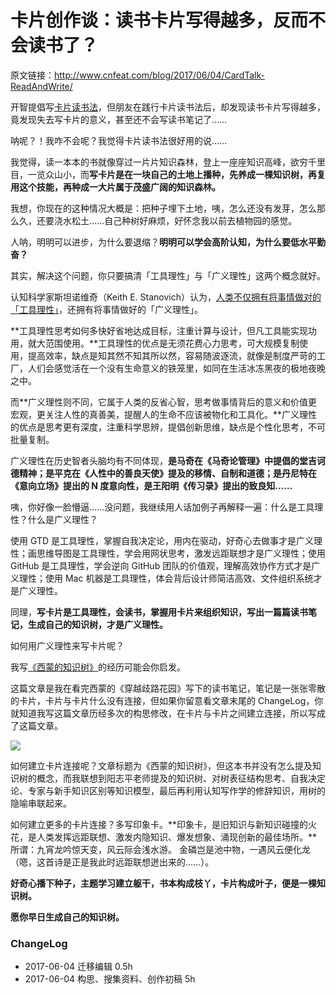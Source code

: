 # 卡片创作谈：读书卡片写得越多，反而不会读书了？


原文链接：http://www.cnfeat.com/blog/2017/06/04/CardTalk-ReadAndWrite/


开智提倡写[卡片读书法](http://www.yangzhiping.com/psy/live002.yangtalk.html)，但朋友在践行卡片读书法后，却发现读书卡片写得越多，竟发现失去写卡片的意义，甚至还不会写读书笔记了……

呐呢？！我咋不会呢？我觉得卡片读书法很好用的说……

我觉得，读一本本的书就像穿过一片片知识森林，登上一座座知识高峰，欲穷千里目，一览众山小，而**写卡片是在一块自己的土地上播种，先养成一棵知识树，再复用这个技能，再种成一大片属于茂盛广阔的知识森林。**

我想，你现在的这种情况大概是：把种子埋下土地，咦，怎么还没有发芽，怎么那么久，还要浇水松土……自己种树好麻烦，好怀念我以前去植物园的感觉。

人呐，明明可以进步，为什么要退缩？**明明可以学会高阶认知，为什么要低水平勤奋？**

其实，解决这个问题，你只要搞清「工具理性」与「广义理性」这两个概念就好。

认知科学家斯坦诺维奇（Keith E. Stanovich）认为，[人类不仅拥有将事情做对的「工具理性」](http://www.yangzhiping.com/psy/OMSalonSpeech.html)，还拥有将事情做好的「广义理性」。

**工具理性思考如何多快好省地达成目标，注重计算与设计，但凡工具能实现功用，就大范围使用。**工具理性的优点是无须花费心力思考，可大规模复制使用，提高效率，缺点是知其然不知其所以然，容易随波逐流，就像是制度严苛的工厂，人们会感觉活在一个没有生命意义的铁笼里，如同在生活冰冻黑夜的极地夜晚之中。

而**广义理性则不同，它属于人类的反省心智，思考做事情背后的意义和价值更宏观，更关注人性的真善美，提醒人的生命不应该被物化和工具化。**广义理性的优点是思考更有深度，注重科学思辨，提倡创新思维，缺点是个性化思考，不可批量复制。

广义理性在历史智者头脑均有不同体现，**是马奇在《马奇论管理》中提倡的堂吉诃德精神；是平克在《人性中的善良天使》提及的移情、自制和道德；是丹尼特在《意向立场》提出的 N 度意向性，是王阳明《传习录》提出的致良知……**


咦，你好像一脸懵逼……没问题，我继续用人话加例子再解释一遍：什么是工具理性？什么是广义理性？

使用 GTD 是工具理性，掌握自我决定论，用内在驱动，好奇心去做事才是广义理性；画思维导图是工具理性，学会用网状思考，激发远距联想才是广义理性；使用 GitHub 是工具理性，学会逆向 GitHub 团队的价值观，理解高效协作方式才是广义理性；使用 Mac 机器是工具理性，体会背后设计师简洁高效、文件组织系统才是广义理性。

同理，**写卡片是工具理性，会读书，掌握用卡片来组织知识，写出一篇篇读书笔记，生成自己的知识树，才是广义理性。**

如何用广义理性来写卡片呢？

我写[《西蒙的知识树》](https://mp.weixin.qq.com/s?__biz=MzA4MTQ0NDQxNg==&mid=2650639234&idx=1&sn=07a0f57145662d6f508594d26991edb2&chksm=879dc0adb0ea49bb39dd0973815014f5d309834549979aa3514c82cdbcf9b3b4f43636604d24#rd)的经历可能会你启发。

这篇文章是我在看完西蒙的《穿越歧路花园》写下的读书笔记，笔记是一张张零散的卡片，卡片与卡片什么没有连接，但如果你留意看文章末尾的 ChangeLog，你就知道我写这篇文章历经多次的构思修改，在卡片与卡片之间建立连接，所以写成了这篇文章。

![](http://openmindclub.qiniudn.com/omt/CardTalk-ReadAndWrit01.jpg)

如何建立卡片连接呢？文章标题为《西蒙的知识树》，但这本书并没有怎么提及知识树的概念，而我联想到阳志平老师提及的知识树、对树表征结构思考、自我决定论、专家与新手知识区别等知识模型，最后再利用认知写作学的修辞知识，用树的隐喻串联起来。

如何建立更多的卡片连接？多写印象卡。**印象卡，是旧知识与新知识碰撞的火花，是人类发挥远距联想、激发内隐知识、爆发想象、涌现创新的最佳场所。**所谓：九宵龙吟惊天变，风云际会浅水游。 金磷岂是池中物，一遇风云便化龙（嗯，这首诗是正是我此时远距联想迸出来的……）。

**好奇心播下种子，主题学习建立躯干，书本构成枝丫，卡片构成叶子，便是一棵知识树。**

**愿你早日生成自己的知识树。**

### ChangeLog

* 2017-06-04 迁移编辑 0.5h
* 2017-06-04 构思、搜集资料、创作初稿 5h